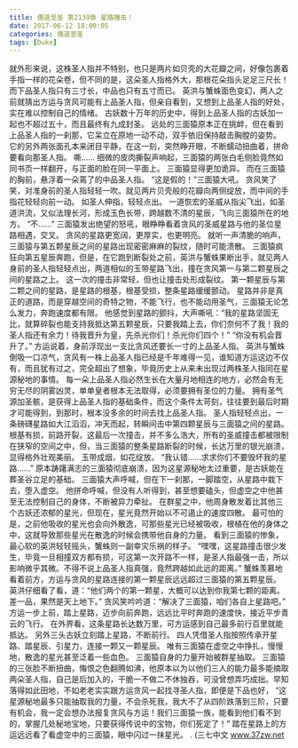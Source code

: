 ```yaml
---
title: 儒道至圣 第2139章 星路撞击！
date: 2017-06-12 18:00:05
categories: 儒道至圣
tags: [Duke]
---
```


就外形来说，这株圣人指并不特别，也只是两片如贝壳的大花瓣之间，好像包裹着手指一样的花朵卷，但不同的是，这朵圣人指格外大，那根花朵指头足足三尺长！
而下品圣人指只有三寸长，中品也只有五寸而已。
英洪与蟹蛛面色变幻，两人之前就猜出方运与贪风可能有上品圣人指，但亲自看到，又想到上品圣人指的好处，实在难以控制自己的情绪。
古妖数十万年的历史中，得到上品圣人指的古妖加一起也不超过五十，而且最终有九成封圣。
远处的三面猿原本正在挑衅，但在看到上品圣人指的一刹那，它呆立在原地一动不动，双手依旧保持敲击胸膛的姿势。
它的另外两张面孔本来闭目平静，在这一刻，突然睁开眼，不断蠕动扭曲着，拼命要看向那圣人指。
嘶……
细微的皮肉撕裂声响起，三面猿的两张白毛侧脸竟然如同书页一样翻开，与正面的脸在同一平面上。
三面猿显得更加诡异。
而在三面猿的胸前，悬浮着一朵蔫了的中品圣人指。
“这是假的！”三面猿大吼。
贪风笑了笑，对准身前的圣人指轻轻一吹。就见两片贝壳般的花瓣向两侧绽放，而中间的手指花轻轻向前一动。
如圣人伸指，轻轻点出。
一道恢宏的圣威从指尖飞出，如圣道洪流，又似法理长河，形成玉色长带，跨越数不清的星辰，飞向三面猿所在的地方。
“不……”
三面猿发出绝望的怒吼，眼睁睁看着贪风的圣威星路与他的圣位星路相遇，交叉。
贪风的星路更宽阔，更厚实，也更明亮。
就听一声清脆的响声，三面猿与第五颗星辰之间的星路出现密密麻麻的裂纹，随时可能溃散。
三面猿疯狂向第五星辰奔跑，但是，在它跑到断裂处之前，英洪与蟹蛛果断出手，就见两人身前的圣人指轻轻点出，两道相似的玉带星路飞出，撞在贪风第一与第二颗星辰之间的星路之上。
这一次的撞击非常轻，但也让撞击处形成裂纹。
第一颗星辰与第二颗之间的星路，是星路的根基，根基受损，整条星路缓缓颤动。
星路并非是真正的道路，而是穿越空间的奇特之物，不能飞行，也不能动用圣气，三面猿无论怎么发力，奔跑速度都有限。
他感觉到星路的颤抖，大声嘶吼：“我的星路坚固无比，就算碎裂也能支持我抵达第五颗星辰，只要我踏上去，你们奈何不了我！我的圣人指还有余力！待我晋升为皇，先杀光你们！杀光你们四个！”
“你没有机会晋升了。”
方运说着，身前浮现出一支比贪风还要长一寸的上品圣人指。
英洪与蟹蛛倒吸一口凉气，贪风有一株上品圣人指已经是千年难得一见，谁知道方运这边不仅有，而且犹有过之，完全超出了想象，毕竟历史上从来未出现过两株圣人指同在星源秘地的事情。
每一朵上品圣人指必然生长在大量月地相连的地方，必然会有无穷无尽的阴雾凶灵，单单皇者根本无法取得，必须要拥有圣位的力量。
拥有圣气源加圣骸，是获得上品圣人指的基础条件，而这个条件太苛刻，往往要到最后时期才可能得到，到那时，根本没多余的时间去找上品圣人指。
圣人指轻轻点出，一条磅礴星路如大江滔滔，冲天而起，转瞬间击中第四颗星辰与三面猿之间的星路。
根基有损，前路开裂，这最后一次撞击，并不多么浩大，所有的圣威撞击都被限制在狭窄的空间之中，但，当三面猿的整条星路断裂的时候，长达万里的银光崩溃，显得格外壮观美丽。
玉带成烟，如花绽放。
“我认错……求求你们不要毁坏我的星路……”
原本踌躇满志的三面猿彻底崩溃，因为这星源秘地太过重要，是古妖能在葬圣谷立足的基础。
三面猿大声呼喊，但在下一刹那，一脚踏空，从星路中栽下去，堕入虚空。
他拼命呼喊，但没有人听得到，甚至想要磕头，但虚空之中他甚至无法控制自己的身体，不断被异力牵扯。
在群星之中，他周身散发着比其他三个古妖还浓郁的星光，但现在，星光竟然开始以不可遏止的速度四散。
最可怕的是，之前他吸收的星光也会向外散逸，可那些星光已经被吸收，根植在他的身体之中，这就导致那些星光在散逸的时候会携带他自身的力量。
看到三面猿的惨象，最心软的英洪轻轻摇头，蟹蛛则一副幸灾乐祸的样子。
“嘿嘿，这星路撞击很少发生，毕竟一旦相撞双方都有损，可这第一次开路不一样，是圣人指最强一击，所以影响微乎其微。不得不说上品圣人指真强，竟然跨越如此远的距离。”
蟹蛛羡慕地看着前方，方运与贪风的星路连接的第一颗星辰远远超过三面猿的第五颗星辰。
英洪仔细看了看，道：“他们两个的第一颗星，大概可以达到你我第七颗的距离。差一品，果然是天上地下。”
贪风笑吟吟道：“解决了三面猿，咱们各自上星路吧。”
方运一步上前，踏上星路，迈步向前奔跑，远远比平时奔跑的速度快，接近平步青云的飞行。
在外界看，这条星路长达数万里，可方运感到自己最多前行百里就能抵达。
另外三头古妖立刻踏上星路，不断前行。
四人凭借圣人指按照传承开星路、踏星辰、引星力，连接一颗又一颗星辰。
唯有三面猿在虚空之中挣扎，慢慢地，散逸的星光甚至泛着一些血色。
三面猿自身的力量开始被群星抽取。
三面猿的三张脸不断扭曲，悔恨之色翻腾如沸，他原本以为以他们三人的能力最多能摘取两朵圣人指，自己是后加入的，干脆一不做二不休独吞，可没曾想弄巧成拙。早知落得如此田地，不如老老实实跟方运贪风一起找寻圣人指，即便是下品也好，
“这星源秘地最多只能抽取我的力量，不会杀死我，我大不了从四阶跌落到三阶，只要有机会，我一定会想办法报复贪风与方运！我们三面猿一族，能看到他们看不到的，掌握几处秘地宝地，只要获得传说中的宝物，你们死定了！”
踏在星路上的方运远远看了看虚空中的三面猿，眼中闪过一抹星光。
.
(三七中文 www.37zw.net